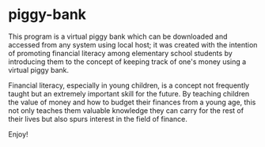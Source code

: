 # piggy-bank

This program is a virtual piggy bank which can be downloaded and accessed from any system using local host; it was created with the intention of promoting financial literacy among elementary school students by introducing them to the concept of keeping track of one's money using a virtual piggy bank.

Financial literacy, especially in young children, is a concept not frequently taught but an extremely important skill for the future. By teaching children the value of money and how to budget their finances from a young age, this not only teaches them valuable knowledge they can carry for the rest of their lives but also spurs interest in the field of finance. 

Enjoy!
